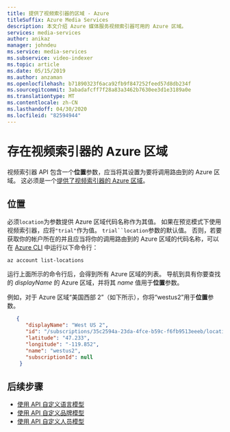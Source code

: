 ```yaml
---
title: 提供了视频索引器的区域 - Azure
titleSuffix: Azure Media Services
description: 本文介绍 Azure 媒体服务视频索引器可用的 Azure 区域。
services: media-services
author: anikaz
manager: johndeu
ms.service: media-services
ms.subservice: video-indexer
ms.topic: article
ms.date: 05/15/2019
ms.author: anzaman
ms.openlocfilehash: b71890323f6aca92fb9f847252feed57d8db234f
ms.sourcegitcommit: 3abadafcff7f28a83a3462b7630ee3d1e3189a0e
ms.translationtype: MT
ms.contentlocale: zh-CN
ms.lasthandoff: 04/30/2020
ms.locfileid: "82594944"
---
```

# <a name="azure-regions-in-which-video-indexer-exists"></a>存在视频索引器的 Azure 区域

视频索引器 API 包含一个**位置**参数，应当将其设置为要将调用路由到的 Azure 区域。 这必须是一个[提供了视频索引器的 Azure 区域](https://azure.microsoft.com/global-infrastructure/services/?products=cognitive-services&regions=all)。

## <a name="locations"></a>位置

必须`location`为参数提供 Azure 区域代码名称作为其值。 如果在预览模式下使用视频索引器，应将`"trial"`作为值。 `trial``location`参数的默认值。 否则，若要获取你的帐户所在的并且应当将你的调用路由到的 Azure 区域的代码名称，可以在 [Azure CLI](/cli/azure) 中运行以下命令行：

```azurecli-interactive
az account list-locations
```

运行上面所示的命令行后，会得到所有 Azure 区域的列表。 导航到具有你要查找的 *displayName* 的 Azure 区域，并将其 *name* 值用于**位置**参数。

例如，对于 Azure 区域“美国西部 2”（如下所示），你将“westus2”用于**位置**参数。

```json
   {
      "displayName": "West US 2",
      "id": "/subscriptions/35c2594a-23da-4fce-b59c-f6fb9513eeeb/locations/westus2",
      "latitude": "47.233",
      "longitude": "-119.852",
      "name": "westus2",
      "subscriptionId": null
    }
```

## <a name="next-steps"></a>后续步骤

- [使用 API 自定义语言模型](customize-language-model-with-api.md)
- [使用 API 自定义品牌模型](customize-brands-model-with-api.md)
- [使用 API 自定义人员模型](customize-person-model-with-api.md)
